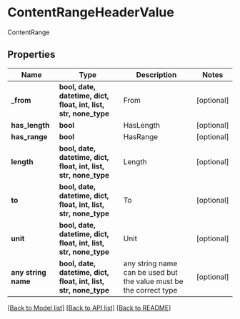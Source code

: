 # ContentRangeHeaderValue

ContentRange

## Properties
Name | Type | Description | Notes
------------ | ------------- | ------------- | -------------
**_from** | **bool, date, datetime, dict, float, int, list, str, none_type** | From | [optional] 
**has_length** | **bool** | HasLength | [optional] 
**has_range** | **bool** | HasRange | [optional] 
**length** | **bool, date, datetime, dict, float, int, list, str, none_type** | Length | [optional] 
**to** | **bool, date, datetime, dict, float, int, list, str, none_type** | To | [optional] 
**unit** | **bool, date, datetime, dict, float, int, list, str, none_type** | Unit | [optional] 
**any string name** | **bool, date, datetime, dict, float, int, list, str, none_type** | any string name can be used but the value must be the correct type | [optional]

[[Back to Model list]](../README.md#documentation-for-models) [[Back to API list]](../README.md#documentation-for-api-endpoints) [[Back to README]](../README.md)


